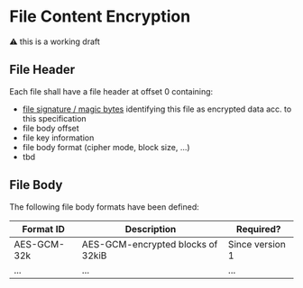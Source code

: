 # File Content Encryption

:warning: this is a working draft

## File Header

Each file shall have a file header at offset 0 containing:

* [file signature / magic bytes](https://en.wikipedia.org/wiki/List_of_file_signatures)
  identifying this file as encrypted data acc. to this specification
* file body offset
* file key information
* file body format (cipher mode, block size, ...)
* tbd

## File Body

The following file body formats have been defined:

| Format ID   | Description                       | Required?       |
|-------------|-----------------------------------|-----------------|
| AES-GCM-32k | AES-GCM-encrypted blocks of 32kiB | Since version 1 |
| ... | ... | ... |

